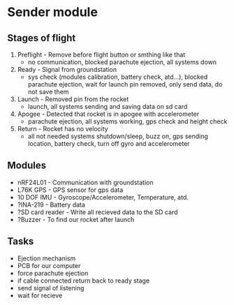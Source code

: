 # Sender module

## Stages of flight

1. Preflight - Remove before flight button or smthing like that
    - no communication, blocked parachute ejection, all systems down
2. Ready - Signal from groundstation
    - sys check (modules calibration, battery check, atd...), blocked parachute ejection, wait for launch pin removed, only send data, do not save them
3. Launch - Removed pin from the rocket
    - launch, all systems sending and saving data on sd card
4. Apogee - Detected that rocket is in apogee with accelerometer
    - parachute ejection, all systems working, gps check and height check
5. Return - Rocket has no velocity
    - all not needed systems shutdown/sleep, buzz on, gps sending location, battery check, turn off gyro and accelerometer

## Modules

- nRF24L01 - Communication with groundstation
- L76K GPS - GPS sensor for gps data
- 10 DOF IMU - Gyroscope/Accelerometer, Temperature, atd.
- ?INA-219 - Battery data
- ?SD card reader - Write all recieved data to the SD card
- ?Buzzer - To find our rocket after launch

## Tasks 

- Ejection mechanism
- PCB for our computer
- force parachute ejection
- if cable connected return back to ready stage
- send signal of listening
- wait for recieve

